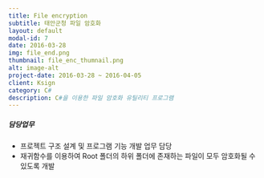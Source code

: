 ```yaml
---
title: File encryption 
subtitle: 태안군청 파일 암호화
layout: default
modal-id: 7
date: 2016-03-28
img: file_end.png
thumbnail: file_enc_thumnail.png
alt: image-alt
project-date: 2016-03-28 ~ 2016-04-05
client: Ksign
category: C#
description: C#을 이용한 파일 암호화 유틸리티 프로그램
---
```

##### 담당업무
* 프로젝트 구조 설계 및 프로그램 기능 개발 업무 담당
* 재귀함수를 이용하여 Root 폴더의 하위 폴더에 존재하는 파일이 모두 암호화될 수 있도록 개발
 